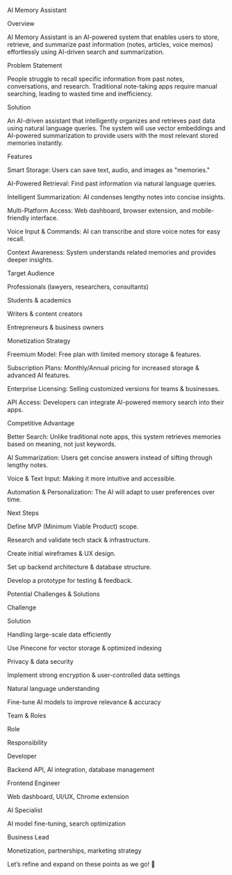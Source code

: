 AI Memory Assistant

Overview

AI Memory Assistant is an AI-powered system that enables users to store, retrieve, and summarize past information (notes, articles, voice memos) effortlessly using AI-driven search and summarization.

Problem Statement

People struggle to recall specific information from past notes, conversations, and research. Traditional note-taking apps require manual searching, leading to wasted time and inefficiency.

Solution

An AI-driven assistant that intelligently organizes and retrieves past data using natural language queries. The system will use vector embeddings and AI-powered summarization to provide users with the most relevant stored memories instantly.

Features

Smart Storage: Users can save text, audio, and images as "memories."

AI-Powered Retrieval: Find past information via natural language queries.

Intelligent Summarization: AI condenses lengthy notes into concise insights.

Multi-Platform Access: Web dashboard, browser extension, and mobile-friendly interface.

Voice Input & Commands: AI can transcribe and store voice notes for easy recall.

Context Awareness: System understands related memories and provides deeper insights.

Target Audience

Professionals (lawyers, researchers, consultants)

Students & academics

Writers & content creators

Entrepreneurs & business owners

Monetization Strategy

Freemium Model: Free plan with limited memory storage & features.

Subscription Plans: Monthly/Annual pricing for increased storage & advanced AI features.

Enterprise Licensing: Selling customized versions for teams & businesses.

API Access: Developers can integrate AI-powered memory search into their apps.

Competitive Advantage

Better Search: Unlike traditional note apps, this system retrieves memories based on meaning, not just keywords.

AI Summarization: Users get concise answers instead of sifting through lengthy notes.

Voice & Text Input: Making it more intuitive and accessible.

Automation & Personalization: The AI will adapt to user preferences over time.

Next Steps

Define MVP (Minimum Viable Product) scope.

Research and validate tech stack & infrastructure.

Create initial wireframes & UX design.

Set up backend architecture & database structure.

Develop a prototype for testing & feedback.

Potential Challenges & Solutions

Challenge

Solution

Handling large-scale data efficiently

Use Pinecone for vector storage & optimized indexing

Privacy & data security

Implement strong encryption & user-controlled data settings

Natural language understanding

Fine-tune AI models to improve relevance & accuracy

Team & Roles

Role

Responsibility

Developer

Backend API, AI integration, database management

Frontend Engineer

Web dashboard, UI/UX, Chrome extension

AI Specialist

AI model fine-tuning, search optimization

Business Lead

Monetization, partnerships, marketing strategy

Let’s refine and expand on these points as we go! 🚀
